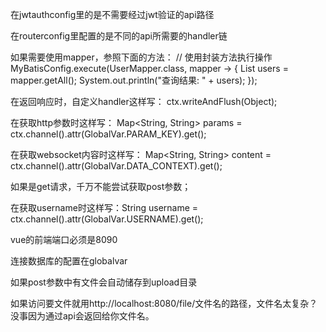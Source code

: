 在jwtauthconfig里的是不需要经过jwt验证的api路径

在routerconfig里配置的是不同的api所需要的handler链

如果需要使用mapper，参照下面的方法：
        // 使用封装方法执行操作
        MyBatisConfig.execute(UserMapper.class, mapper -> {
            List<User> users = mapper.getAll();
            System.out.println("查询结果: " + users);
       });

在返回响应时，自定义handler这样写：
        ctx.writeAndFlush(Object);

在获取http参数时这样写： Map<String, String> params = ctx.channel().attr(GlobalVar.PARAM_KEY).get();

在获取websocket内容时这样写： Map<String, String> content = ctx.channel().attr(GlobalVar.DATA_CONTEXT).get();

如果是get请求，千万不能尝试获取post参数；

在获取username时这样写：String username =  ctx.channel().attr(GlobalVar.USERNAME).get();

vue的前端端口必须是8090

连接数据库的配置在globalvar

如果post参数中有文件会自动储存到upload目录

如果访问要文件就用http://localhost:8080/file/文件名的路径，文件名太复杂？没事因为通过api会返回给你文件名。


